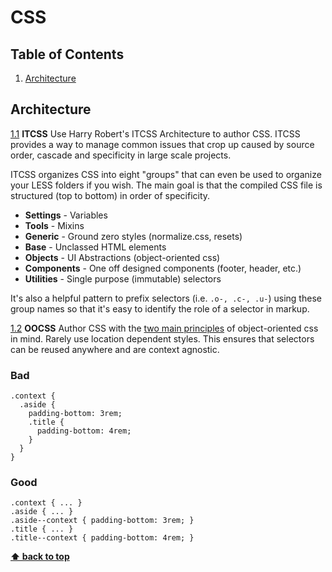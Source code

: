 # CSS

## Table of Contents
1. [Architecture](#architecture)

## Architecture
<a name="itcss"></a><a name="1.1"></a>
 [1.1](#itcss) **ITCSS**
Use Harry Robert's ITCSS Architecture to author CSS. ITCSS provides a way to manage common issues that crop up caused by source order, cascade and specificity in large scale projects.

ITCSS organizes CSS into eight "groups" that can even be used to organize your LESS folders if you wish. The main goal is that the compiled CSS file is structured (top to bottom) in order of specificity.

- **Settings** - Variables
- **Tools** - Mixins
- **Generic** - Ground zero styles (normalize.css, resets)
- **Base** - Unclassed HTML elements
- **Objects** - UI Abstractions (object-oriented css)
- **Components** - One off designed components (footer, header, etc.)
- **Utilities** - Single purpose (immutable) selectors

It's also a helpful pattern to prefix selectors (i.e. `.o-, .c-, .u-`) using these group names so that it's easy to identify the role of a selector in markup.

<a name="oocss"></a><a name="1.2"></a>
[1.2](#itcss) **OOCSS**
Author CSS with the [two main principles](https://github.com/stubbornella/oocss/wiki#two-main-principles-of-oocss) of object-oriented css in mind. Rarely use location dependent styles. This ensures that selectors can be reused anywhere and are context agnostic.

### Bad
```less
.context {
  .aside {
    padding-bottom: 3rem;
    .title {
      padding-bottom: 4rem;
    }
  }
}
```

### Good
```less
.context { ... }
.aside { ... }
.aside--context { padding-bottom: 3rem; }
.title { ... }
.title--context { padding-bottom: 4rem; }
```

**[⬆ back to top](#table-of-contents)**

